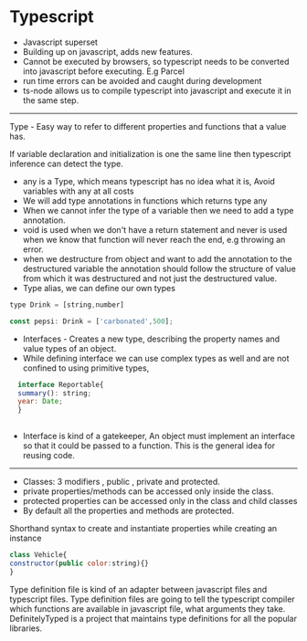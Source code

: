 # Typescript

- Javascript superset
- Building up on javascript, adds new features.
- Cannot be executed by browsers, so typescript needs to be converted into javascript before executing. E.g Parcel
- run time errors can be avoided and caught during development
- ts-node allows us to compile typescript into javascript and execute it in the same step.
---
Type - Easy way to refer to different properties and functions that a value has.

If variable declaration and initialization is one the same line then typescript inference can detect the type.

- any is a Type, which means typescript has no idea what it is, Avoid variables with any at all costs
- We will add type annotations in functions which returns type any
- When we cannot infer the type of a variable then we need to add a type annotation.
- void is used when we don't have a return statement and never is used when we know that function will never reach the end, e.g throwing an error.
- when we destructure from object and want to add the annotation to the destructured variable the annotation should follow the structure of value from which it was destructured and not just the destructured value.
- Type alias, we can define our own types
```javascript
type Drink = [string,number]

const pepsi: Drink = ['carbonated',500];
```

- Interfaces - Creates a new type, describing the property names and value types of an object.
- While defining interface we can use complex types as well and are not confined to using primitive types, 
```javascript
  interface Reportable{
  summary(): string;
  year: Date;
  }
  
```
- Interface is kind of a gatekeeper, An object must implement an interface so that it could be passed to a function. This is the general idea for reusing code.

---
- Classes: 3 modifiers , public , private and protected.
- private properties/methods can be accessed only inside the class.
- protected properties can be accessed only in the class and child classes
- By default all the properties and methods are protected.

Shorthand syntax to create and instantiate properties while creating an instance 
```javascript
class Vehicle{
constructor(public color:string){}
}
```
Type definition file is kind of an adapter between javascript files and typescript files.
Type definition files are going to tell the typescript compiler which functions are available in javascript file, what arguments they take.
DefinitelyTyped is a project that maintains type definitions for all the popular libraries.
<!--stackedit_data:
eyJoaXN0b3J5IjpbMjQ5OTAyNjAsLTQ2OTc5NzMzMCwxMjMwNz
EwMTY5LDUzMjk0NjY2OCw4OTIyMjE1NzUsLTIwODY3MDY1MDcs
MTU1MDAzMjAyOSw5ODA0ODgzODcsLTE0NzUxODcxNjAsLTc1Mz
UxNzE5MCwyODY3OTAwNzMsMjA1NjYyMzM1NywtMTkzODg0MTA4
MywxNjMyMzI5NjI3LDE0MzIzOTI5NTksLTExNDYyMzkxMTQsLT
E1Njc1MTA2NjAsLTIwODMwODAyMDAsMTQ2NzYwMDA0Niw1NjY1
MTg1MDJdfQ==
-->